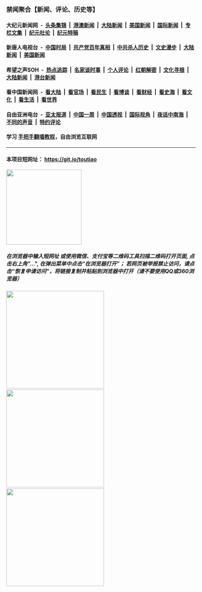 ### 禁闻聚合【新闻、评论、历史等】

#### 大纪元新闻网 &nbsp;-&nbsp; [头条集锦](indexes/E头条集锦.md?t=03160402) &nbsp;|&nbsp; [港澳新闻](indexes/E港澳新闻.md?t=03160402)  &nbsp;|&nbsp; [大陆新闻](indexes/E大陆新闻.md?t=03160402) &nbsp;|&nbsp; [美国新闻](indexes/E美国新闻.md?t=03160402) &nbsp;|&nbsp; [国际新闻](indexes/E国际新闻.md?t=03160402) &nbsp;|&nbsp; [专栏文集](indexes/E专栏文集.md?t=03160402) &nbsp;|&nbsp; [纪元社论](indexes/E纪元社论.md?t=03160402) &nbsp;|&nbsp; [纪元特稿](indexes/E纪元特稿.md?t=03160402) 

#### 新唐人电视台 &nbsp;-&nbsp; [中国时局](indexes/N中国时局.md?t=03160402) &nbsp;|&nbsp; [共产党百年真相](indexes/N共产党百年真相.md?t=03160402) &nbsp;|&nbsp; [中共杀人历史](indexes/N中共杀人历史.md?t=03160402) &nbsp;|&nbsp; [文史漫步](indexes/N文史漫步.md?t=03160402) &nbsp;|&nbsp; [大陆新闻](indexes/N大陆新闻.md?t=03160402) &nbsp;|&nbsp; [美国新闻](indexes/N美国新闻.md?t=03160402)

#### 希望之声SOH &nbsp;-&nbsp; [热点追踪](indexes/H热点追踪.md?t=03160402) &nbsp;|&nbsp; [名家谈时事](indexes/H名家谈时事.md?t=03160402) &nbsp;|&nbsp; [个人评论](indexes/H个人评论.md?t=03160402)  &nbsp;|&nbsp; [红朝解密](indexes/H红朝解密.md?t=03160402) &nbsp;|&nbsp; [文化寻根](indexes/H文化寻根.md?t=03160402) &nbsp;|&nbsp; [大陆新闻](indexes/H大陆新闻.md?t=03160402) &nbsp;|&nbsp; [港台新闻](indexes/H港台新闻.md?t=03160402)

#### 看中国新闻网 &nbsp;-&nbsp; [看大陆](indexes/S看大陆.md?t=03160402) &nbsp;|&nbsp; [看官场](indexes/S看官场.md?t=03160402) &nbsp;|&nbsp; [看民生](indexes/S看民生.md?t=03160402)  &nbsp;|&nbsp; [看博谈](indexes/S看博谈.md?t=03160402) &nbsp;|&nbsp; [看财经](indexes/S看财经.md?t=03160402) &nbsp;|&nbsp; [看史海](indexes/S看史海.md?t=03160402) &nbsp;|&nbsp; [看文化](indexes/S看文化.md?t=03160402) &nbsp;|&nbsp; [看生活](indexes/S看生活.md?t=03160402) &nbsp;|&nbsp; [看世界](indexes/S看世界.md?t=03160402)

#### 自由亚洲电台 &nbsp;-&nbsp; [亚太报道](indexes/R亚太报道.md?t=03160402) &nbsp;|&nbsp; [中国一周](indexes/R中国一周.md?t=03160402) &nbsp;|&nbsp; [中国透视](indexes/R中国透视.md?t=03160402)  &nbsp;|&nbsp; [国际视角](indexes/R国际视角.md?t=03160402) &nbsp;|&nbsp; [夜话中南海](indexes/R夜话中南海.md?t=03160402) &nbsp;|&nbsp; [不同的声音](indexes/R不同的声音.md?t=03160402) &nbsp;|&nbsp; [特约评论](indexes/R特约评论.md?t=03160402)

#### 学习 [手把手翻墙教程](https://github.com/gfw-breaker/guides/wiki)，自由浏览互联网

----

#### 本项目短网址： https://git.io/toutiao
<img src="https://raw.githubusercontent.com/gfw-breaker/banned-news/master/scripts/img/qr.png" width="200px"/>  

##### 在浏览器中输入短网址 或使用微信、支付宝等二维码工具扫描二维码打开页面, 点击右上角"...", 在弹出菜单中点击“在浏览器打开”； 若网页被举报禁止访问，请点击“恢复申请访问”，将链接复制并粘贴到浏览器中打开（请不要使用QQ或360浏览器）

<img src="https://raw.githubusercontent.com/gfw-breaker/banned-news/master/scripts/img/1.png" width="260px"/> &nbsp; <img src="https://raw.githubusercontent.com/gfw-breaker/banned-news/master/scripts/img/2.png" width="260px"/> &nbsp; <img src="https://raw.githubusercontent.com/gfw-breaker/banned-news/master/scripts/img/3.png" width="260px"/>
